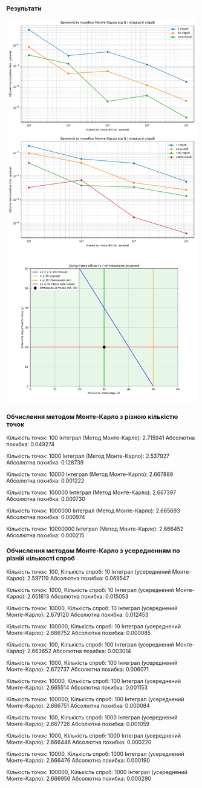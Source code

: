 ### Результати
![Результат](https://github.com/ICxodnik/goit-algo-hw-10/blob/main/results/Figure_1.png)
![Результат](https://github.com/ICxodnik/goit-algo-hw-10/blob/main/results/Figure_2.png)
![Результат](https://github.com/ICxodnik/goit-algo-hw-10/blob/main/results/Figure_3.png)

### Обчислення методом Монте-Карло з різною кількістю точок

Кількість точок: 100
Інтеграл (Метод Монте-Карло): 2.715941
Абсолютна похибка: 0.049274

Кількість точок: 1000
Інтеграл (Метод Монте-Карло): 2.537927
Абсолютна похибка: 0.128739

Кількість точок: 10000
Інтеграл (Метод Монте-Карло): 2.667889
Абсолютна похибка: 0.001222

Кількість точок: 100000
Інтеграл (Метод Монте-Карло): 2.667397
Абсолютна похибка: 0.000730

Кількість точок: 1000000
Інтеграл (Метод Монте-Карло): 2.665693
Абсолютна похибка: 0.000974

Кількість точок: 10000000
Інтеграл (Метод Монте-Карло): 2.666452
Абсолютна похибка: 0.000215

### Обчислення методом Монте-Карло з усередненням по різній кількості спроб

Кількість точок: 100, Кількість спроб: 10
Інтеграл (усереднений Монте-Карло): 2.597119
Абсолютна похибка: 0.069547

Кількість точок: 1000, Кількість спроб: 10
Інтеграл (усереднений Монте-Карло): 2.651613
Абсолютна похибка: 0.015053

Кількість точок: 10000, Кількість спроб: 10
Інтеграл (усереднений Монте-Карло): 2.679120
Абсолютна похибка: 0.012453

Кількість точок: 100000, Кількість спроб: 10
Інтеграл (усереднений Монте-Карло): 2.666752
Абсолютна похибка: 0.000085

Кількість точок: 100, Кількість спроб: 100
Інтеграл (усереднений Монте-Карло): 2.663652
Абсолютна похибка: 0.003014

Кількість точок: 1000, Кількість спроб: 100
Інтеграл (усереднений Монте-Карло): 2.672737
Абсолютна похибка: 0.006071

Кількість точок: 10000, Кількість спроб: 100
Інтеграл (усереднений Монте-Карло): 2.665514
Абсолютна похибка: 0.001153

Кількість точок: 100000, Кількість спроб: 100
Інтеграл (усереднений Монте-Карло): 2.666751
Абсолютна похибка: 0.000084

Кількість точок: 100, Кількість спроб: 1000
Інтеграл (усереднений Монте-Карло): 2.667726
Абсолютна похибка: 0.001059

Кількість точок: 1000, Кількість спроб: 1000
Інтеграл (усереднений Монте-Карло): 2.666446
Абсолютна похибка: 0.000220

Кількість точок: 10000, Кількість спроб: 1000
Інтеграл (усереднений Монте-Карло): 2.666476
Абсолютна похибка: 0.000190

Кількість точок: 100000, Кількість спроб: 1000
Інтеграл (усереднений Монте-Карло): 2.666956
Абсолютна похибка: 0.000290
